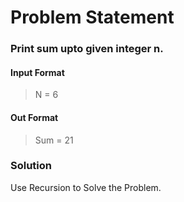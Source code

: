 # Problem Statement

### Print sum upto given integer n.

#### Input Format

> N = 6

#### Out Format

> Sum = 21

### Solution

 Use Recursion to Solve the Problem.
